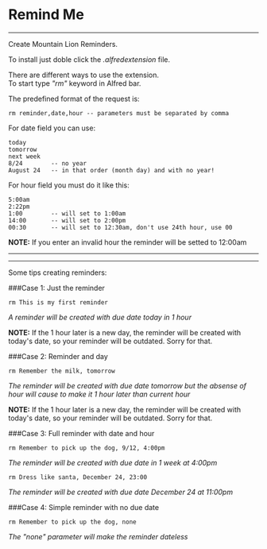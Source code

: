 Remind Me
=================

***
Create Mountain Lion Reminders.  

To install just doble click the *.alfredextension* file.

There are different ways to use the extension.    
To start type *"rm"* keyword in Alfred bar.

The predefined format of the request is:
    
	rm reminder,date,hour -- parameters must be separated by comma
 

For date field you can use: 
   
    today
    tomorrow
    next week
    8/24		-- no year
    August 24 	-- in that order (month day) and with no year!
    
    
For hour field you must do it like this:

	5:00am
	2:22pm
	1:00		-- will set to 1:00am
	14:00		-- will set to 2:00pm
	00:30		-- will set to 12:30am, don't use 24th hour, use 00
	
	
**NOTE:** If you enter an invalid hour the reminder will be setted to 12:00am    
    
        
---            
--- 
Some tips creating reminders:

###Case 1: Just the reminder   

    rm This is my first reminder
*A reminder will be created with due date today in 1 hour*    

**NOTE:** If the 1 hour later is a new day, the reminder will be created with today's date, so your reminder will be outdated. Sorry for that.

###Case 2: Reminder and day

    rm Remember the milk, tomorrow
*The reminder will be created with due date tomorrow but the absense of hour will cause to make it 1 hour later than current hour*

**NOTE:** If the 1 hour later is a new day, the reminder will be created with today's date, so your reminder will be outdated. Sorry for that.

###Case 3: Full reminder with date and hour

    rm Remember to pick up the dog, 9/12, 4:00pm
*The reminder will be created with due date in 1 week at 4:00pm*

    rm Dress like santa, December 24, 23:00
*The reminder will be created with due date December 24 at 11:00pm*

###Case 4: Simple reminder with no due date

    rm Remember to pick up the dog, none
*The "none" parameter will make the reminder dateless*